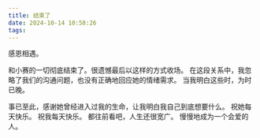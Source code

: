 ```yaml
---
title: 结束了
date: 2024-10-14 10:58:26
tags:
---
```


感恩相遇。

和小赛的一切彻底结束了。很遗憾最后以这样的方式收场。
在这段关系中，我忽略了我们的沟通问题，也没有正确地回应她的情绪需求。
当我明白这些时，为时已晚。

事已至此，感谢她曾经进入过我的生命，让我明白我自己到底想要什么。
祝她每天快乐。
祝我每天快乐。
都往前看吧，人生还很宽广。
慢慢地成为一个会爱的人。


